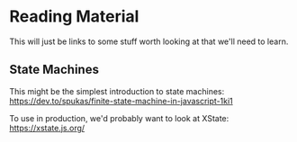 # Reading Material
This will just be links to some stuff worth looking at that we'll need to learn.

## State Machines
This might be the simplest introduction to state machines:
https://dev.to/spukas/finite-state-machine-in-javascript-1ki1

To use in production, we'd probably want to look at XState:
https://xstate.js.org/
